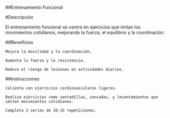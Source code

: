 
##Entrenamiento Funcional

#Descripción

 El entrenamiento funcional se centra en ejercicios que imitan los movimientos cotidianos, mejorando la fuerza, el equilibrio y la coordinación.

##Beneficios

    Mejora la movilidad y la coordinación.

    Aumenta la fuerza y la resistencia.

    Reduce el riesgo de lesiones en actividades diarias.

##Instrucciones

    Calienta con ejercicios cardiovasculares ligeros.

    Realiza ejercicios como sentadillas, zancadas, y levantamientos que imiten movimientos cotidianos.

    Completa 3 series de 10-15 repeticiones.

